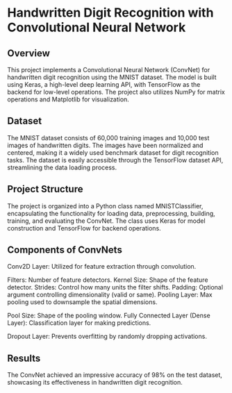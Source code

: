 # Handwritten Digit Recognition with Convolutional Neural Network 


## Overview
This project implements a Convolutional Neural Network (ConvNet) for handwritten digit recognition using the MNIST dataset. The model is built using Keras, a high-level deep learning API, with TensorFlow as the backend for low-level operations. The project also utilizes NumPy for matrix operations and Matplotlib for visualization.

## Dataset
The MNIST dataset consists of 60,000 training images and 10,000 test images of handwritten digits. The images have been normalized and centered, making it a widely used benchmark dataset for digit recognition tasks. The dataset is easily accessible through the TensorFlow dataset API, streamlining the data loading process.

## Project Structure
The project is organized into a Python class named MNISTClassifier, encapsulating the functionality for loading data, preprocessing, building, training, and evaluating the ConvNet. The class uses Keras for model construction and TensorFlow for backend operations.

## Components of ConvNets
Conv2D Layer: Utilized for feature extraction through convolution.

Filters: Number of feature detectors.
Kernel Size: Shape of the feature detector.
Strides: Control how many units the filter shifts.
Padding: Optional argument controlling dimensionality (valid or same).
Pooling Layer: Max pooling used to downsample the spatial dimensions.

Pool Size: Shape of the pooling window.
Fully Connected Layer (Dense Layer): Classification layer for making predictions.

Dropout Layer: Prevents overfitting by randomly dropping activations.

## Results
The ConvNet achieved an impressive accuracy of 98% on the test dataset, showcasing its effectiveness in handwritten digit recognition.
